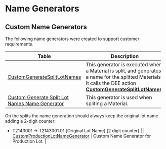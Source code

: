 # Name Generators

## Custom Name Generators

The following name generators were created to support customer requirements.

| Table                     | Description       |
| ------                    | ------            |
| [CustomGenerateSplitLotNames](/cmf.custom.help/techspec>artifacts>namegenerators>CustomGenerateSplitLotNames) | This generator is executed when a Material is split, and generates a name for the splitted Materials. It calls the DEE action **[CustomGenerateSplitLotNames](/AMSOsram/tecspecs>artifacts>deeactions>CustomGenerateSplitLotNames)**. |
| [Custom Generate Split Lot Names Name Generator](/cmf.custom.help/techspec>artifacts>namegenerators>CustomGenerateSplitLotNamesNameGenerator) | This generator is used when spliting a Material.

On the splits the name generation should always keep the original lot name adding a 2-digit counter:

* T2143001 -> T2143001.01 [Original Lot Name].[2 digit counter] |
| [CustomProductionLotNameGenerator](/cmf.custom.help/techspec>artifacts>namegenerators>CustomProductionLotNameGenerator) | Custom Name Generator for Production Lot. |


